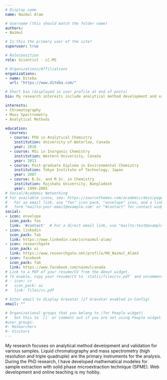 ```yaml
---
# Display name
name: Nazmul Alam

# Username (this should match the folder name)
authors:
- Nazmul

# Is this the primary user of the site?
superuser: true

# Role/position
role: Scientist - LC-MS

# Organizations/Affiliations
organizations:
- name: Diteba
  url: "https://www.diteba.com/"

# Short bio (displayed in user profile at end of posts)
bio: My research interests include analytical method development and validation, Chromatography and Mass Spectrometry. 

interests:
- Chromatography
- Mass Spectrometry
- Analytical Methods

education:
  courses:
  - course: PhD in Analytical Chemistry
    institution: University of Waterloo, Canada
    year: 2016
  - course: MSc in Inorganic Chemistry
    institution: Western University, Canada
    year: 2011
  - course: Post-graduate Diploma in Environmental Chemistry
    institution: Tokyo Institute of Technology, Japan
    year: 2007
  - course: B.Sc. and M.Sc. in Chemistry
    institution: Rajshahi University, Bangladesh
    year: 1999-2005
# Social/Academic Networking
# For available icons, see: https://sourcethemes.com/academic/docs/page-builder/#icons
#   For an email link, use "fas" icon pack, "envelope" icon, and a link in the
#   form "mailto:your-email@example.com" or "#contact" for contact widget.
social:
- icon: envelope
  icon_pack: fas
  link: '#contact'  # For a direct email link, use "mailto:test@example.org".
- icon: linkedin
  icon_pack: fab
  link: https://www.linkedin.com/in/nazmul-alam/
- icon: researchgate
  icon_pack: ai
  link: https://www.researchgate.net/profile/Md_Nazmul_Alam3
- icon: facebook
  icon_pack: fab
  link: https://www.facebook.com/nazmulcanada
# Link to a PDF of your resume/CV from the About widget.
# To enable, copy your resume/CV to `static/files/cv.pdf` and uncomment the lines below.
# - icon: cv
#   icon_pack: ai
#   link: files/cv.pdf

# Enter email to display Gravatar (if Gravatar enabled in Config)
email: ""

# Organizational groups that you belong to (for People widget)
#   Set this to `[]` or comment out if you are not using People widget.
#user_groups:
#- Researchers
#- Visitors
---
```


My research focuses on analytical method development and validation for various samples. Liquid chromatography and mass spectrometry (high resolution and triple quadruple) are the primary instruments for the analysis. During the PhD research, I have developed mathematical modeles for sample extraction with solid phase microextraction technique (SPME). Web development and online teaching is my hobby. 
